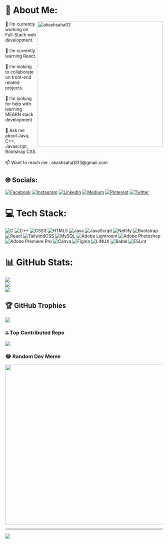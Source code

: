 
# 💫 About Me:
<img alt="akashsaha02" align="right" width="400" src="https://miro.medium.com/max/1360/0*7Q3yvSIv_t0ioJ-Z.gif" />
🔭 I’m currently working on Full-Stack web development.<br><br>🌱 I’m currently learning React.<br><br>👯 I’m looking to collaborate on front-end related projects.<br><br>🤝 I’m looking for help with learning MEARN stack development<br><br>💬 Ask me about Java, C++, Javascript, Bootstrap CSS.<br><br>📫 Want to reach me : akashsaha1313@gmail.com


## 🌐 Socials:
[![Facebook](https://img.shields.io/badge/Facebook-%231877F2.svg?logo=Facebook&logoColor=white)](https://facebook.com/akashsaha.porag) [![Instagram](https://img.shields.io/badge/Instagram-%23E4405F.svg?logo=Instagram&logoColor=white)](https://instagram.com/akashsaha02) [![LinkedIn](https://img.shields.io/badge/LinkedIn-%230077B5.svg?logo=linkedin&logoColor=white)](https://linkedin.com/in/akashsaha02) [![Medium](https://img.shields.io/badge/Medium-12100E?logo=medium&logoColor=white)](https://medium.com/@akashsaha02) [![Pinterest](https://img.shields.io/badge/Pinterest-%23E60023.svg?logo=Pinterest&logoColor=white)](https://pinterest.com/aendgame025) [![Twitter](https://img.shields.io/badge/Twitter-%231DA1F2.svg?logo=Twitter&logoColor=white)](https://twitter.com/akashsaha0002) 

# 💻 Tech Stack:
![C](https://img.shields.io/badge/c-%2300599C.svg?style=for-the-badge&logo=c&logoColor=white) ![C++](https://img.shields.io/badge/c++-%2300599C.svg?style=for-the-badge&logo=c%2B%2B&logoColor=white) ![CSS3](https://img.shields.io/badge/css3-%231572B6.svg?style=for-the-badge&logo=css3&logoColor=white) ![HTML5](https://img.shields.io/badge/html5-%23E34F26.svg?style=for-the-badge&logo=html5&logoColor=white) ![Java](https://img.shields.io/badge/java-%23ED8B00.svg?style=for-the-badge&logo=java&logoColor=white) ![JavaScript](https://img.shields.io/badge/javascript-%23323330.svg?style=for-the-badge&logo=javascript&logoColor=%23F7DF1E) ![Netlify](https://img.shields.io/badge/netlify-%23000000.svg?style=for-the-badge&logo=netlify&logoColor=#00C7B7) ![Bootstrap](https://img.shields.io/badge/bootstrap-%23563D7C.svg?style=for-the-badge&logo=bootstrap&logoColor=white) ![React](https://img.shields.io/badge/react-%2320232a.svg?style=for-the-badge&logo=react&logoColor=%2361DAFB) ![TailwindCSS](https://img.shields.io/badge/tailwindcss-%2338B2AC.svg?style=for-the-badge&logo=tailwind-css&logoColor=white) ![MySQL](https://img.shields.io/badge/mysql-%2300f.svg?style=for-the-badge&logo=mysql&logoColor=white) ![Adobe Lightroom](https://img.shields.io/badge/Adobe%20Lightroom-31A8FF.svg?style=for-the-badge&logo=Adobe%20Lightroom&logoColor=white) ![Adobe Photoshop](https://img.shields.io/badge/adobephotoshop-%2331A8FF.svg?style=for-the-badge&logo=adobephotoshop&logoColor=white) ![Adobe Premiere Pro](https://img.shields.io/badge/Adobe%20Premiere%20Pro-9999FF.svg?style=for-the-badge&logo=Adobe%20Premiere%20Pro&logoColor=white) ![Canva](https://img.shields.io/badge/Canva-%2300C4CC.svg?style=for-the-badge&logo=Canva&logoColor=white) 	![Figma](https://img.shields.io/badge/figma-%23F24E1E.svg?style=for-the-badge&logo=figma&logoColor=white) ![LINUX](https://img.shields.io/badge/Linux-FCC624?style=for-the-badge&logo=linux&logoColor=black) ![Babel](https://img.shields.io/badge/Babel-F9DC3e?style=for-the-badge&logo=babel&logoColor=black) ![ESLint](https://img.shields.io/badge/ESLint-4B3263?style=for-the-badge&logo=eslint&logoColor=white)
# 📊 GitHub Stats:
![](https://github-readme-stats.vercel.app/api?username=akashsaha02&theme=dark&hide_border=false&include_all_commits=true&count_private=true)<br/>
![](https://github-readme-streak-stats.herokuapp.com/?user=akashsaha02&theme=dark&hide_border=false)<br/>
![](https://github-readme-stats.vercel.app/api/top-langs/?username=akashsaha02&theme=dark&hide_border=false&include_all_commits=true&count_private=true&layout=compact)

## 🏆 GitHub Trophies
![](https://github-profile-trophy.vercel.app/?username=akashsaha02&theme=juicyfresh&no-frame=false&no-bg=false&margin-w=4)

### 🔝 Top Contributed Repo
![](https://github-contributor-stats.vercel.app/api?username=akashsaha02&limit=5&theme=dracula&combine_all_yearly_contributions=true)

### 😂 Random Dev Meme
<img src="https://rm.up.railway.app/" width="512px"/>

---
[![](https://visitcount.itsvg.in/api?id=akashsaha02&icon=5&color=7)](https://visitcount.itsvg.in)

<!-- Proudly created with GPRM ( https://gprm.itsvg.in ) -->
